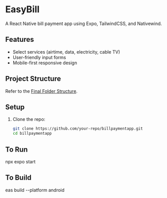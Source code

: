 # EasyBill

A React Native bill payment app using Expo, TailwindCSS, and Nativewind.

## Features
- Select services (airtime, data, electricity, cable TV)
- User-friendly input forms
- Mobile-first responsive design

## Project Structure
Refer to the [Final Folder Structure](#final-folder-structure).

## Setup
1. Clone the repo:
   ```bash
   git clone https://github.com/your-repo/billpaymentapp.git
   cd billpaymentapp

## To Run
npx expo start

## To Build
eas build --platform android
